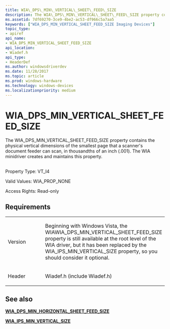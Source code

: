 ```yaml
---
title: WIA\_DPS\_MIN\_VERTICAL\_SHEET\_FEED\_SIZE
description: The WIA\_DPS\_MIN\_VERTICAL\_SHEET\_FEED\_SIZE property contains the physical vertical dimensions of the smallest page that a scanner's document feeder can scan, in thousandths of an inch (.001). The WIA minidriver creates and maintains this property.
ms.assetid: 7df69270-3ce9-4be2-ac53-df966c5a7aa5
keywords: ["WIA_DPS_MIN_VERTICAL_SHEET_FEED_SIZE Imaging Devices"]
topic_type:
- apiref
api_name:
- WIA_DPS_MIN_VERTICAL_SHEET_FEED_SIZE
api_location:
- Wiadef.h
api_type:
- HeaderDef
ms.author: windowsdriverdev
ms.date: 11/28/2017
ms.topic: article
ms.prod: windows-hardware
ms.technology: windows-devices
ms.localizationpriority: medium
---
```


# WIA\_DPS\_MIN\_VERTICAL\_SHEET\_FEED\_SIZE


The WIA\_DPS\_MIN\_VERTICAL\_SHEET\_FEED\_SIZE property contains the physical vertical dimensions of the smallest page that a scanner's document feeder can scan, in thousandths of an inch (.001). The WIA minidriver creates and maintains this property.

## <span id="ddk_wia_dps_min_vertical_sheet_feed_size_si"></span><span id="DDK_WIA_DPS_MIN_VERTICAL_SHEET_FEED_SIZE_SI"></span>


Property Type: VT\_I4

Valid Values: WIA\_PROP\_NONE

Access Rights: Read-only

Requirements
------------

<table>
<colgroup>
<col width="50%" />
<col width="50%" />
</colgroup>
<tbody>
<tr class="odd">
<td><p>Version</p></td>
<td><p>Beginning with Windows Vista, the WIAWIA_DPS_MIN_VERTICAL_SHEET_FEED_SIZE property is still available at the root level of the WIA driver, but it has been replaced by the WIA_IPS_MIN_VERTICAL_SIZE property, so you should consider it optional.</p></td>
</tr>
<tr class="even">
<td><p>Header</p></td>
<td>Wiadef.h (include Wiadef.h)</td>
</tr>
</tbody>
</table>

## <span id="see_also"></span>See also


[**WIA\_DPS\_MIN\_HORIZONTAL\_SHEET\_FEED\_SIZE**](wia-dps-min-horizontal-sheet-feed-size.md)

[**WIA\_IPS\_MIN\_VERTICAL\_SIZE**](wia-ips-min-vertical-size.md)

 

 






